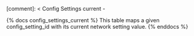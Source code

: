 [comment]: < Config Settings current -

{% docs config_settings_current %}
This table maps a given config_setting_id with its current network setting value.
{% enddocs %}
